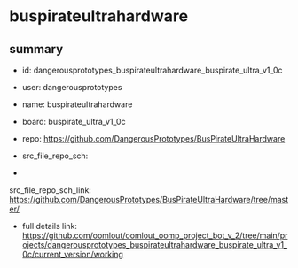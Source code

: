 # buspirateultrahardware
 
## summary 
* id: dangerousprototypes_buspirateultrahardware_buspirate_ultra_v1_0c
* user: dangerousprototypes
* name: buspirateultrahardware
* board: buspirate_ultra_v1_0c
* repo: https://github.com/DangerousPrototypes/BusPirateUltraHardware



* src_file_repo_sch: 
*
 src_file_repo_sch_link: https://github.com/DangerousPrototypes/BusPirateUltraHardware/tree/master/
* full details link: https://github.com/oomlout/oomlout_oomp_project_bot_v_2/tree/main/projects/dangerousprototypes_buspirateultrahardware_buspirate_ultra_v1_0c/current_version/working  






